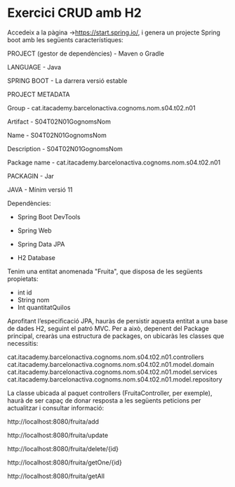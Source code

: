 # Exercici CRUD amb H2

Accedeix a la pàgina ->https://start.spring.io/, i genera un projecte Spring boot amb les següents característiques:


PROJECT (gestor de dependències) - Maven o Gradle

LANGUAGE - Java

SPRING BOOT - La darrera versió estable


PROJECT METADATA

Group - cat.itacademy.barcelonactiva.cognoms.nom.s04.t02.n01

Artifact - S04T02N01GognomsNom

Name - S04T02N01GognomsNom

Description - S04T02N01GognomsNom

Package name - cat.itacademy.barcelonactiva.cognoms.nom.s04.t02.n01

PACKAGIN - Jar

JAVA - Mínim versió 11 

Dependències:

- Spring Boot DevTools

- Spring Web

- Spring Data JPA

- H2 Database


Tenim una entitat anomenada "Fruita", que disposa de les següents propietats:

- int id
- String nom
- Int quantitatQuilos

Aprofitant l’especificació JPA, hauràs de persistir aquesta entitat a una base de dades H2, seguint el patró MVC. Per a això, depenent del Package principal, crearàs una estructura de packages, on ubicaràs les classes que necessitis:

cat.itacademy.barcelonactiva.cognoms.nom.s04.t02.n01.controllers
cat.itacademy.barcelonactiva.cognoms.nom.s04.t02.n01.model.domain
cat.itacademy.barcelonactiva.cognoms.nom.s04.t02.n01.model.services
cat.itacademy.barcelonactiva.cognoms.nom.s04.t02.n01.model.repository

La classe ubicada al paquet controllers (FruitaController, per exemple), haurà de ser capaç de donar resposta a les següents peticions per actualitzar i consultar informació:

http://localhost:8080/fruita/add

http://localhost:8080/fruita/update

http://localhost:8080/fruita/delete/{id}

http://localhost:8080/fruita/getOne/{id}

http://localhost:8080/fruita/getAll
